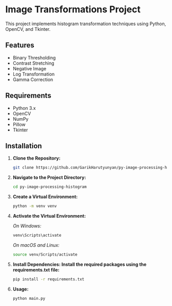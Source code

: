 # Image Transformations Project

This project implements histogram transformation techniques using Python, OpenCV, and Tkinter.

## Features

- Binary Thresholding
- Contrast Stretching
- Negative Image
- Log Transformation
- Gamma Correction

## Requirements

- Python 3.x
- OpenCV
- NumPy
- Pillow
- Tkinter

## Installation

1. **Clone the Repository:**
   ```bash
   git clone https://github.com/GarikHarutyunyan/py-image-processing-histogram.git

2. **Navigate to the Project Directory:**
   ```bash
   cd py-image-processing-histogram

3. **Create a Virtual Environment:**
   ```bash
   python -m venv venv

4. **Activate the Virtual Environment:**
   
   *On Windows:*
   ```bash
   venv\Scripts\activate
   ```

    *On macOS and Linux:*
   ```bash
   source venv/Scripts/activate

5. **Install Dependencies: Install the required packages using the requirements.txt file:**
   ```bash
   pip install -r requirements.txt

6. **Usage:**
   ```bash
   python main.py
